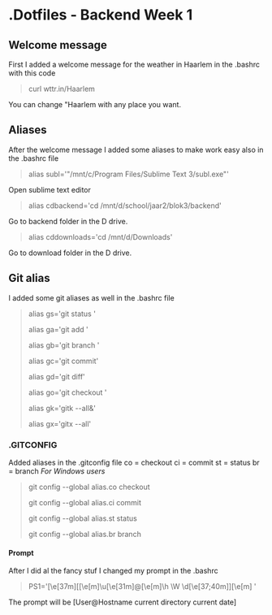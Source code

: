 # .Dotfiles - Backend Week 1

## Welcome message
First I added a welcome message for the weather in Haarlem in the .bashrc with this code
> curl wttr.in/Haarlem

You can change "Haarlem with any place you want. 

## Aliases
After the welcome message I added some aliases to make work easy also in the .bashrc file
> alias subl='"/mnt/c/Program Files/Sublime Text 3/subl.exe"'

Open sublime text editor

> alias cdbackend='cd /mnt/d/school/jaar2/blok3/backend'

Go to backend folder in the D drive.
> alias cddownloads='cd /mnt/d/Downloads'

Go to download folder in the D drive.

## Git alias
I added some git aliases as well in the .bashrc file 
> alias gs='git status '
>
> alias ga='git add '
>
> alias gb='git branch '
>
> alias gc='git commit'
>
> alias gd='git diff'
>
> alias go='git checkout '
>
> alias gk='gitk --all&'
>
> alias gx='gitx --all'

### .GITCONFIG
Added aliases in the .gitconfig file
	co = checkout
        ci = commit
        st = status
        br = branch
*For Windows users*
> git config --global alias.co checkout
>
> git config --global alias.ci commit
>
> git config --global alias.st status
>
> git config --global alias.br branch

#### Prompt
After I did al the fancy stuf I changed my prompt in the .bashrc
> PS1='\[\e[37m\][\[\e[m\]\u\[\e[31m\]@\[\e[m\]\h \W \d\[\e[37;40m\]]\[\e[m\] '

The prompt will be [User@Hostname current directory current date]
